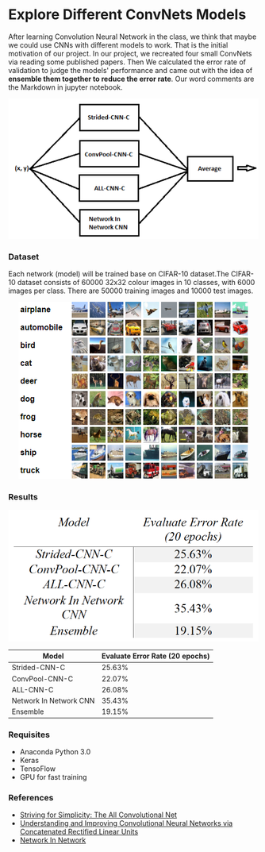 # Explore Different ConvNets Models

After learning Convolution Neural Network in the class, we think that maybe we could use CNNs with different models to work. That is the initial motivation of our project. In our project, we recreated four small ConvNets via reading some published papers. Then We calculated the error rate of validation to judge the models' performance and came out with the idea of **ensemble them together to reduce the error rate**. Our word comments are the Markdown in jupyter notebook.

<p align="center">
<img src="/Image/Instruction.png">
</p>


### Dataset

Each network (model) will be trained base on CIFAR-10 dataset.The CIFAR-10 dataset consists of 60000 32x32 colour images in 10 classes, with 6000 images per class. There are 50000 training images and 10000 test images.  

<p align="center">
<img src="/Image/CIFAR10.png">
</p>

### Results

<p align="center">
<img src="/Image/Results.png">
</p>

| Model  | Evaluate Error Rate (20 epochs)  |
|---|---|
| Strided-CNN-C | 25.63% |
| ConvPool-CNN-C | 22.07% |
| ALL-CNN-C  | 26.08% |
| Network In Network CNN  |  35.43% |
| Ensemble  | 19.15% |

### Requisites

- Anaconda Python 3.0
- Keras
- TensoFlow
- GPU for fast training


### References

- [Striving for Simplicity: The All Convolutional Net](https://arxiv.org/pdf/1412.6806)
- [Understanding and Improving Convolutional Neural Networks via Concatenated Rectified Linear Units](https://arxiv.org/pdf/1603.05201)
- [Network In Network](https://arxiv.org/abs/1312.4400)
